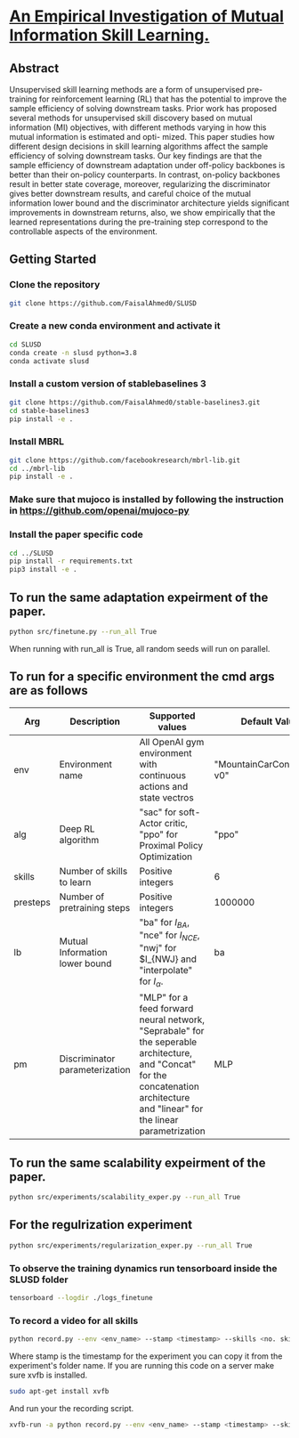 # [An Empirical Investigation of Mutual Information Skill Learning.](https://openreview.net/forum?id=H_-lBQvWL-5)
## Abstract
Unsupervised skill learning methods are a form of unsupervised pre-training for
reinforcement learning (RL) that has the potential to improve the sample efficiency of solving downstream tasks. Prior work has proposed several methods for
unsupervised skill discovery based on mutual information (MI) objectives, with
different methods varying in how this mutual information is estimated and opti-
mized. This paper studies how different design decisions in skill learning algorithms affect the sample efficiency of solving downstream tasks. Our key findings
are that the sample efficiency of downstream adaptation under off-policy backbones is better than their on-policy counterparts. In contrast, on-policy backbones
result in better state coverage, moreover, regularizing the discriminator gives better downstream results, and careful choice of the mutual information lower bound
and the discriminator architecture yields significant improvements in downstream
returns, also, we show empirically that the learned representations during the pre-training step correspond to the controllable aspects of the environment.

## Getting Started
### Clone the repository

```bash
git clone https://github.com/FaisalAhmed0/SLUSD
```

### Create a new conda environment and activate it

```bash
cd SLUSD
conda create -n slusd python=3.8
conda activate slusd
```

### Install a custom version of stablebaselines 3
```bash
git clone https://github.com/FaisalAhmed0/stable-baselines3.git
cd stable-baselines3
pip install -e .
```
### Install MBRL 
```bash
git clone https://github.com/facebookresearch/mbrl-lib.git
cd ../mbrl-lib
pip install -e .
```
### Make sure that mujoco is installed by following the instruction in https://github.com/openai/mujoco-py


### Install the paper specific code
```bash
cd ../SLUSD
pip install -r requirements.txt
pip3 install -e .
```

## To run the same adaptation expeirment of the paper.
```bash
python src/finetune.py --run_all True
```
When running with run_all is True, all random seeds will run on parallel.


## To run for a specific environment the cmd args are as follows
|Arg|Description|Supported values|Default Value
|--|-----|------|----|
|env|Environment name|All OpenAI gym environment with continuous actions and state vectros|"MountainCarContinuous-v0"|
alg|Deep RL algorithm|"sac" for soft-Actor critic, "ppo" for Proximal Policy Optimization|"ppo"|
skills| Number of skills to  learn|  Positive integers|6|
presteps| Number of pretraining steps | Positive integers|1000000
lb | Mutual Information lower bound|"ba" for $I_{BA}$, "nce" for $I_{NCE}$, "nwj" for $I_{NWJ} and "interpolate" for $I_{\alpha}$. | ba
pm | Discriminator parameterization |  "MLP" for a feed forward neural network, "Seprabale" for the seperable architecture, and "Concat" for the concatenation architecture and "linear" for the linear parametrization| MLP

## To run the same scalability expeirment of the paper.
```bash
python src/experiments/scalability_exper.py --run_all True
```
## For the regulrization experiment
```bash
python src/experiments/regularization_exper.py --run_all True
```

### To observe the training dynamics run tensorboard inside the SLUSD folder
```bash
tensorboard --logdir ./logs_finetune
```

### To record a video for all skills
```bash
python record.py --env <env_name> --stamp <timestamp> --skills <no. skills> --cls <pm> --lb <mi lower bound>
```
Where stamp is the timestamp for the experiment you can copy it from the experiment's folder name.
If you are running this code on a server make sure xvfb is installed.
```bash
sudo apt-get install xvfb
```
And run your the recording script.
```bash
xvfb-run -a python record.py --env <env_name> --stamp <timestamp> --skills <no. skills> --cls <pm> --lb <mi lower bound>
```



